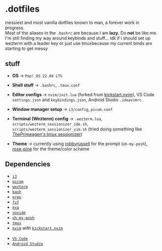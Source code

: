 # .dotfiles

messiest and most vanilla dotfiles known to man, a forever work in progress.\
Most of the aliases in the `.bashrc` are because I am **lazy**. Do **not** be like me.\
I'm still finding my way around keybinds and stuff... idk if i should set up wezterm with a leader key or just use tmuxbecause my current binds are starting to get messy

## stuff
- **OS** → `Pop!_OS 22.04 LTS`

- **Shell stuff** → `.bashrc`, `.tmux.conf`

- **Editor configs** → `nvim/init.lua` (forked from [kickstart.nvim](https://github.com/nvim-lua/kickstart.nvim)), VS Code `settings.json` and `keybindings.json`, Android Studio `.ideavimrc`

- **Window manager setup** → `i3/config`, `picom.conf` 

- **Terminal (Wezterm) config** → `.wezterm.lua`, `scripts/wezterm_sessionizer_ide.sh`, `scripts/wezterm_sessionizer_vim.sh` (tried doing something like [ThePrimeagen's tmux sessionizer](https://github.com/ThePrimeagen/.dotfiles/blob/master/bin/.local/scripts/tmux-sessionizer))

- **Theme** → currently using [robbyrussell](https://github.com/JanDeDobbeleer/oh-my-posh/blob/main/themes/robbyrussell.omp.json) for the prompt (`oh-my-posh`), [rose-pine](https://rosepinetheme.com/) for the theme/color scheme

## Dependencies
- [`i3`](https://i3wm.org/)
- [`picom`](https://github.com/yshui/picom)
- [`wezterm`](https://wezterm.org/index.html)
- [`bash`](https://www.gnu.org/software/bash/)
- [`grep`](https://www.gnu.org/software/grep/)
- [`fzf`](https://github.com/junegunn/fzf)
- [`exa`](https://github.com/ogham/exa)
- [`zoxide`](https://github.com/ajeetdsouza/zoxide)
- [`oh-my-posh`](https://ohmyposh.dev/docs/installation/linux)
- [`tmux`](https://github.com/tmux/tmux)
- [`nvim`](https://neovim.io/) with [`kickstart.nvim`](https://github.com/nvim-lua/kickstart.nvim)
<br></br>
- [`VS Code`](https://code.visualstudio.com/)
- [`Android Studio`](https://developer.android.com/studio)
